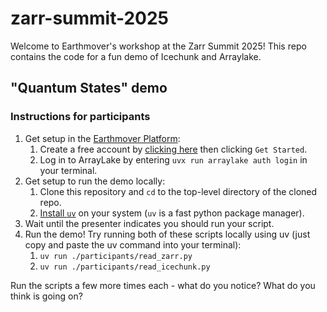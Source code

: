 # zarr-summit-2025

Welcome to Earthmover's workshop at the Zarr Summit 2025! This repo contains the code for a fun demo of Icechunk and Arraylake.

## "Quantum States" demo

### Instructions for participants

1. Get setup in the [Earthmover Platform](https://docs.earthmover.io/):
    1. Create a free account by [clicking here](https://app.earthmover.io/login) then clicking `Get Started`.
    2. Log in to ArrayLake by entering `uvx run arraylake auth login` in your terminal.
2. Get setup to run the demo locally:
    1. Clone this repository and `cd` to the top-level directory of the cloned repo.
    2. [Install `uv`](https://docs.astral.sh/uv/getting-started/installation/) on your system (`uv` is a fast python package manager).
4. Wait until the presenter indicates you should run your script.
5. Run the demo! Try running both of these scripts locally using uv (just copy and paste the uv command into your terminal):
    1. `uv run ./participants/read_zarr.py`
    2. `uv run ./participants/read_icechunk.py`

Run the scripts a few more times each - what do you notice? What do you think is going on?
